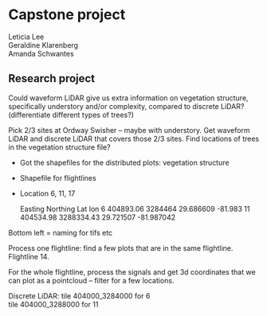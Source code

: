 # Capstone project
Leticia Lee       
Geraldine Klarenberg        
Amanda Schwantes       

## Research project

Could waveform LiDAR give us extra information on vegetation structure, specifically understory and/or complexity, compared to discrete LiDAR?
(differentiate different types of trees?) 

Pick 2/3 sites at Ordway Swisher – maybe with understory.
Get waveform LiDAR and discrete LiDAR that covers those 2/3 sites.
Find locations of trees in the vegetation structure file?

-	Got the shapefiles for the distributed plots: vegetation structure
-	Shapefile for flightlines
-	Location 6, 11, 17

	Easting		Northing	Lat	lon
6	404893.06	3284464		29.686609	-81.983
11	404534.98	3288334.43	29.721507	-81.987042

Bottom left = naming for tifs etc

Process one flightline: find a few plots that are in the same flightline. Flightline 14.

For the whole flightline, process the signals and get 3d coordinates that we can plot as a pointcloud – filter for a few locations.

Discrete LiDAR: 
tile 404000_3284000 for 6              
tile 404000_3288000 for 11

